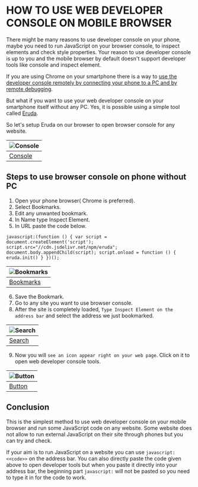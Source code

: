 # HOW TO USE WEB DEVELOPER CONSOLE ON MOBILE BROWSER

There might be many reasons to use developer console on your phone, maybe you need to run JavaScript on your browser console, to inspect elements and check style properties. Your reason to use developer console is up to you and the mobile browser by default doesn't support developer tools like console and inspect element.

If you are using Chrome on your smartphone there is a way to [use the developer console remotely by connecting your phone to a PC and by remote debugging](https://developers.google.com/web/tools/chrome-devtools/remote-debugging?hl=en).

But what if you want to use your web developer console on your smartphone itself without any PC. 
Yes, it is possible using a simple tool called [Eruda](https://github.com/liriliri/eruda).

So let's setup Eruda on our browser to open browser console for any website.

| ![Console](https://github.com/sarbanandadev/Dev-Tools/blob/sarbananda/Inspect%20Element/console.jpg) |
| --- |
| [Console](https://github.com/sarbanandadev/Dev-Tools/blob/sarbananda/Inspect%20Element/console.jpg) |

## Steps to use browser console on phone without PC
1. Open your phone browser( Chrome is preferred).
2. Select Bookmarks.
3. Edit any unwanted bookmark.
4. In Name type Inspect Element.
5. In URL paste the code below.

```
javascript:(function () { var script = document.createElement('script'); script.src="//cdn.jsdelivr.net/npm/eruda"; document.body.appendChild(script); script.onload = function () { eruda.init() } })();
```

| ![Bookmarks](https://github.com/sarbanandadev/Dev-Tools/blob/sarbananda/Inspect%20Element/bookmark.jpg) |
| --- |
| [Bookmarks](https://github.com/sarbanandadev/Dev-Tools/blob/sarbananda/Inspect%20Element/bookmark.jpg) |

6. Save the Bookmark.
7. Go to any site you want to use browser console.
8. After the site is completely loaded, `Type Inspect Element on the address bar` and select the address we just bookmarked.

| ![Search](https://github.com/sarbanandadev/Dev-Tools/blob/sarbananda/Inspect%20Element/search.jpg) |
| --- |
| [Search](https://github.com/sarbanandadev/Dev-Tools/blob/sarbananda/Inspect%20Element/search.jpg) |

9. Now you will `see an icon appear right on your web page`. Click on it to open web developer console tools.

| ![Button](https://github.com/sarbanandadev/Dev-Tools/blob/sarbananda/Inspect%20Element/button.jpg) |
| --- |
| [Button](https://github.com/sarbanandadev/Dev-Tools/blob/sarbananda/Inspect%20Element/button.jpg) |

## Conclusion
This is the simplest method to use web developer console on your mobile browser and run some JavaScript code on any website. Some website does not allow to run external JavaScript on their site through phones but you can try and check.

If your aim is to run JavaScript on a website you can use `javascript:<<code>>` on the address bar. You can also directly paste the code given above to open developer tools but when you paste it directly into your address bar, the beginning part `javascript:` will not be pasted so you need to type it in for the code to work.

